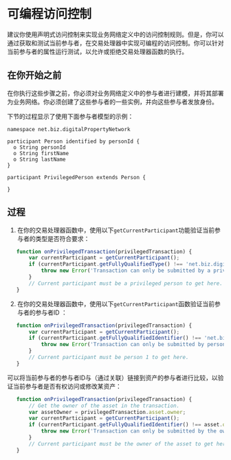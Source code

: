 # 可编程访问控制

建议你使用声明式访问控制来实现业务网络定义中的访问控制规则。但是，你可以通过获取和测试当前参与者，在交易处理器中实现可编程的访问控制。你可以针对当前参与者的属性运行测试，以允许或拒绝交易处理器函数的执行。

## 在你开始之前

在你执行这些步骤之前，你必须对业务网络定义中的参与者进行建模，并将其部署为业务网络。你必须创建了这些参与者的一些实例，并向这些参与者发放身份。

下节的过程显示了使用下面参与者模型的示例：

```
namespace net.biz.digitalPropertyNetwork

participant Person identified by personId {
  o String personId
  o String firstName
  o String lastName
}

participant PrivilegedPerson extends Person {

}
```

## 过程

1. 在你的交易处理器函数中，使用以下`getCurrentParticipant`功能验证当前参与者的类型是否符合要求：
```javascript
   function onPrivilegedTransaction(privilegedTransaction) {
       var currentParticipant = getCurrentParticipant();
       if (currentParticipant.getFullyQualifiedType() !== 'net.biz.digitalPropertyNetwork.PrivilegedPerson') {
           throw new Error('Transaction can only be submitted by a privileged person');
       }
       // Current participant must be a privileged person to get here.
   }
```

2. 在你的交易处理器函数中，使用以下`getCurrentParticipant`函数验证当前参与者的参与者ID ：
```javascript
   function onPrivilegedTransaction(privilegedTransaction) {
       var currentParticipant = getCurrentParticipant();
       if (currentParticipant.getFullyQualifiedIdentifier() !== 'net.biz.digitalPropertyNetwork.Person#PERSON_1') {
           throw new Error('Transaction can only be submitted by person 1');
       }
       // Current participant must be person 1 to get here.
   }
```

可以将当前参与者的参与者ID与（通过关联）链接到资产的参与者进行比较，以验证当前参与者是否有权访问或修改某资产：
```javascript
   function onPrivilegedTransaction(privilegedTransaction) {
       // Get the owner of the asset in the transaction.
       var assetOwner = privilegedTransaction.asset.owner;
       var currentParticipant = getCurrentParticipant();
       if (currentParticipant.getFullyQualifiedIdentifier() !== asset.owner.getFullyQualifiedIdentifier()) {
           throw new Error('Transaction can only be submitted by the owner of the asset');
       }
       // Current participant must be the owner of the asset to get here.
   }
```
